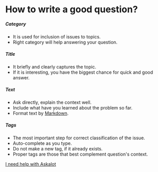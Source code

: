 # How to write a good question?

##### Category

- It is used for inclusion of issues to topics.
- Right category will help answering your question.

##### Title

- It briefly and clearly captures the topic.
- If it is interesting, you have the biggest chance for quick and good answer.

##### Text

- Ask directly, explain the context well.
- Include what have you learned about the problem so far.
- Format text by [Markdown](<%= help_path anchor: :markdown %>).

##### Tags

- The most important step for correct classification of the issue.
- Auto-complete as you type.
- Do not make a new tag, if it already exists.
- Proper tags are those that best complement question's context.

[I need help with Askalot](<%= help_path %>)
